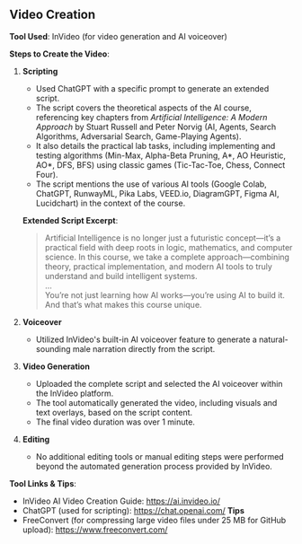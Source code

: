 
## Video Creation

**Tool Used**: InVideo (for video generation and AI voiceover)

**Steps to Create the Video**:

1. **Scripting**  
   - Used ChatGPT with a specific prompt to generate an extended script.  
   - The script covers the theoretical aspects of the AI course, referencing key chapters from *Artificial Intelligence: A Modern Approach* by Stuart Russell and Peter Norvig (AI, Agents, Search Algorithms, Adversarial Search, Game-Playing Agents).  
   - It also details the practical lab tasks, including implementing and testing algorithms (Min-Max, Alpha-Beta Pruning, A*, AO Heuristic, AO*, DFS, BFS) using classic games (Tic-Tac-Toe, Chess, Connect Four).  
   - The script mentions the use of various AI tools (Google Colab, ChatGPT, RunwayML, Pika Labs, VEED.io, DiagramGPT, Figma AI, Lucidchart) in the context of the course.  


   **Extended Script Excerpt**:  
   > Artificial Intelligence is no longer just a futuristic concept—it’s a practical field with deep roots in logic, mathematics, and computer science. In this course, we take a complete approach—combining theory, practical implementation, and modern AI tools to truly understand and build intelligent systems.  
   > …  
   > You’re not just learning how AI works—you’re using AI to build it. And that’s what makes this course unique.

2. **Voiceover**  
   - Utilized InVideo's built-in AI voiceover feature to generate a natural-sounding male narration directly from the script.

3. **Video Generation**  
   - Uploaded the complete script and selected the AI voiceover within the InVideo platform.  
   - The tool automatically generated the video, including visuals and text overlays, based on the script content.  
   - The final video duration was over 1 minute.

4. **Editing**  
   - No additional editing tools or manual editing steps were performed beyond the automated generation process provided by InVideo.

**Tool Links & Tips**:  
- InVideo AI Video Creation Guide: https://ai.invideo.io/  
- ChatGPT (used for scripting): https://chat.openai.com/
  **Tips**
- FreeConvert (for compressing large video files under 25 MB for GitHub upload): https://www.freeconvert.com/  

